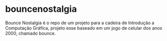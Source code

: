 # bouncenostalgia
Bounce Nostalgia é o repo de um projeto para a cadeira de Introdução a Computação Gráfica, projeto esse baseado em um jogo de celular dos anos 2000, chamado bounce.
